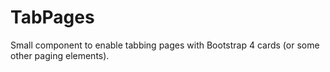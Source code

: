 # TabPages
Small component to enable tabbing pages with Bootstrap 4 cards (or some other paging elements).
